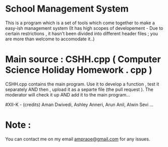 # School Management System
This is a program which is a set of tools which come together to make a easy-ish management system (It has high scopes of developement - Due to certain restrictions , it hasn't been divided into different header files ; you are more than welcome to accomodate it..)

# Main source : CSHH.cpp ( Computer Science Holiday Homework . cpp ) 
CSHH.cpp contains the main program. Use it to develop a function , test it separately AND then , upload it as a separte file (the pull request ).
The moderator will check it up AND add it to the main program...

#XII-K - (credits)
 Aman Dwivedi, Ashley Anneri, Arun Anil, Alwin Sevi ... 
# Note :
You can contact me on my email ampraoe@gmail.com for any issues.
